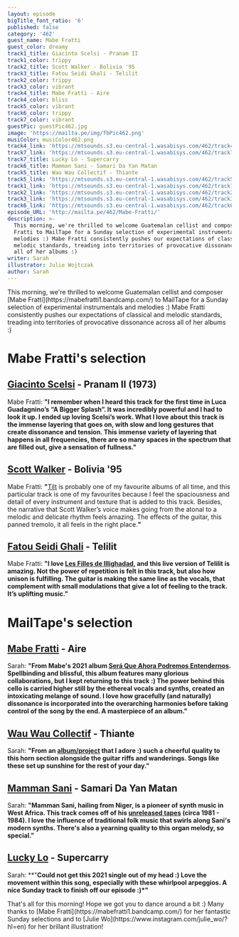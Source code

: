 ```yaml
---
layout: episode
bigTitle_font_ratio: '6'
published: false
category: '462'
guest_name: Mabe Fratti
guest_color: dreamy
track1_title: Giacinto Scelsi - Pranam II
track1_color: trippy
track2_title: Scott Walker - Bolivia '95
track3_title: Fatou Seidi Ghali - Telilit
track2_color: trippy
track3_color: vibrant
track4_title: Mabe Fratti - Aire
track4_color: bliss
track5_color: vibrant
track6_color: trippy
track7_color: vibrant
guestPic: guestPic462.jpg
image: 'https://mailta.pe/img/fbPic462.png'
musiColor: musiColor462.png
track4_link: 'https://mtsounds.s3.eu-central-1.wasabisys.com/462/track4.mp3'
track7_link: 'https://mtsounds.s3.eu-central-1.wasabisys.com/462/track7.mp3'
track7_title: Lucky Lo - Supercarry
track6_title: Mamman Sani - Samari Da Yan Matan
track5_title: Wau Wau Collectif - Thiante
track5_link: 'https://mtsounds.s3.eu-central-1.wasabisys.com/462/track5.mp3'
track1_link: 'https://mtsounds.s3.eu-central-1.wasabisys.com/462/track1.mp3'
track2_link: 'https://mtsounds.s3.eu-central-1.wasabisys.com/462/track2.mp3'
track3_link: 'https://mtsounds.s3.eu-central-1.wasabisys.com/462/track3.mp3'
track6_link: 'https://mtsounds.s3.eu-central-1.wasabisys.com/462/track6.mp3'
episode_URL: 'http://mailta.pe/462/Mabe-Fratti/'
description: >-
  This morning, we're thrilled to welcome Guatemalan cellist and composer Mabe
  Fratti to MailTape for a Sunday selection of experimental instrumentals and
  melodies :) Mabe Fratti consistently pushes our expectations of classical and
  melodic standards, treading into territories of provocative dissonance across
  all of her albums :)
writer: Sarah
illustrator: Julie Wojtczak
author: Sarah
---
```


<p id="introduction">This morning, we're thrilled to welcome Guatemalan cellist and composer [Mabe Fratti](https://mabefratti1.bandcamp.com/) to MailTape for a Sunday selection of experimental instrumentals and melodies :) Mabe Fratti consistently pushes our expectations of classical and melodic standards, treading into territories of provocative dissonance across all of her albums :)</p>

# Mabe Fratti's selection

## [Giacinto Scelsi](http://www.scelsi.it/en/biography/) - Pranam II (1973)
Mabe Fratti: **"**I remember when I heard this track for the first time in Luca Guadagnino’s “A Bigger Splash”. It was incredibly powerful and I had to look it up. I ended up loving Scelsi’s work. What I love about this track is the immense layering that goes on, with slow and long gestures that create dissonance and tension. This immense variety of layering that happens in all frequencies, there are so many spaces in the spectrum that are filled out, give a sensation of fullness.**"**

## [Scott Walker](https://www.discogs.com/Scott-Walker-Tilt/master/68203) - Bolivia '95 
Mabe Fratti: **"**[Tilt](https://www.discogs.com/Scott-Walker-Tilt/master/68203) is probably one of my favourite albums of all time, and this particular track is one of my favourites because I feel the spaciousness and detail of every instrument and texture that is added to this track. Besides, the narrative that Scott Walker’s voice makes going from the atonal to a melodic and delicate rhythm feels amazing. The effects of the guitar, this panned tremolo, it all feels in the right place.**"**

## [Fatou Seidi Ghali](https://www.theguardian.com/music/2019/aug/01/fatou-seidi-ghali-the-worlds-first-female-tuareg-guitarist) - Telilit
Mabe Fratti: **"**I love [Les Filles de Illighadad](https://lesfillesdeillighadad.bandcamp.com/album/les-filles-de-illighadad), and this live version of Telilit is amazing. Not the power of repetition is felt in this track, but also how unison is fulfilling. The guitar is making the same line as the vocals, that complement with small modulations that give a lot of feeling to the track. It’s uplifting music.**"**

# MailTape's selection

## [Mabe Fratti](https://mabefratti1.bandcamp.com/) - Aire
Sarah: **"**From Mabe's 2021 album [Será Que Ahora Podremos Entendernos](https://tinangelrecords.bandcamp.com/album/ser-que-ahora-podremos-entendernos). Spellbinding and blissful, this album features many glorious collaborations, but I kept returning to this track :) The power behind this cello is carried higher still by the ethereal vocals and synths, created an intoxicating melange of sound. I love how gracefully (and naturally) dissonance is incorporated into the overarching harmonies before taking control of the song by the end. A masterpiece of an album.**"**

## [Wau Wau Collectif](https://wauwaucollectif.bandcamp.com/album/yaral-sa-doom) - Thiante
Sarah: **"**From an [album/project](https://wauwaucollectif.bandcamp.com/album/yaral-sa-doom) that I adore :) such a cheerful quality to this horn section alongside the guitar riffs and wanderings. Songs like these set up sunshine for the rest of your day.**"**

## [Mamman Sani](https://mammansani.bandcamp.com/) - Samari Da Yan Matan
Sarah: **"**Mamman Sani, hailing from Niger, is a pioneer of synth music in West Africa. This track comes off of his [unreleased tapes](https://mammansani.bandcamp.com/album/unreleased-tapes-1981-1984) (circa 1981 - 1984). I love the influence of traditional folk music that swirls along Sani's modern synths. There's also a yearning quality to this organ melody, so special.**"**

## [Lucky Lo](https://www.instagram.com/luckylomusic/?hl=en) - Supercarry
Sarah: **"**Could not get this 2021 single out of my head :) Love the movement within this song, especially with these whirlpool arpeggios. A nice Sunday track to finish off our episode :)*"** 

<p id="outroduction"> That's all for this morning! Hope we got you to dance around a bit :) Many thanks to [Mabe Fratti](https://mabefratti1.bandcamp.com/) for her fantastic Sunday selections and to [Julie Wo](https://www.instagram.com/julie_wo/?hl=en) for her brillant illustration!</p>
